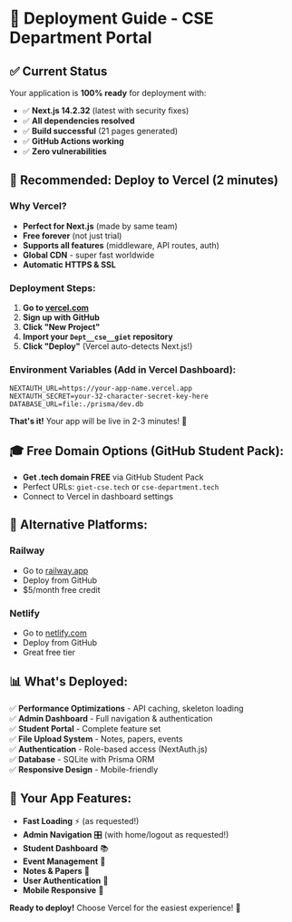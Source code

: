 # 🚀 Deployment Guide - CSE Department Portal

## ✅ Current Status
Your application is **100% ready** for deployment with:
- ✅ **Next.js 14.2.32** (latest with security fixes)
- ✅ **All dependencies resolved**
- ✅ **Build successful** (21 pages generated)
- ✅ **GitHub Actions working**
- ✅ **Zero vulnerabilities**

## 🌟 Recommended: Deploy to Vercel (2 minutes)

### Why Vercel?
- **Perfect for Next.js** (made by same team)
- **Free forever** (not just trial)
- **Supports all features** (middleware, API routes, auth)
- **Global CDN** - super fast worldwide
- **Automatic HTTPS & SSL**

### Deployment Steps:
1. **Go to [vercel.com](https://vercel.com)**
2. **Sign up with GitHub**
3. **Click "New Project"**
4. **Import your `Dept__cse__giet` repository**
5. **Click "Deploy"** (Vercel auto-detects Next.js!)

### Environment Variables (Add in Vercel Dashboard):
```
NEXTAUTH_URL=https://your-app-name.vercel.app
NEXTAUTH_SECRET=your-32-character-secret-key-here
DATABASE_URL=file:./prisma/dev.db
```

**That's it!** Your app will be live in 2-3 minutes! 🎉

## 🎓 Free Domain Options (GitHub Student Pack):
- **Get .tech domain FREE** via GitHub Student Pack
- Perfect URLs: `giet-cse.tech` or `cse-department.tech`
- Connect to Vercel in dashboard settings

## 🔧 Alternative Platforms:

### Railway
- Go to [railway.app](https://railway.app)
- Deploy from GitHub
- $5/month free credit

### Netlify  
- Go to [netlify.com](https://netlify.com)
- Deploy from GitHub
- Great free tier

## 📊 What's Deployed:
✅ **Performance Optimizations** - API caching, skeleton loading  
✅ **Admin Dashboard** - Full navigation & authentication  
✅ **Student Portal** - Complete feature set  
✅ **File Upload System** - Notes, papers, events  
✅ **Authentication** - Role-based access (NextAuth.js)  
✅ **Database** - SQLite with Prisma ORM  
✅ **Responsive Design** - Mobile-friendly  

## 🎯 Your App Features:
- **Fast Loading** ⚡ (as requested!)
- **Admin Navigation** 🎛️ (with home/logout as requested!)
- **Student Dashboard** 📚
- **Event Management** 🎪
- **Notes & Papers** 📄
- **User Authentication** 🔐
- **Mobile Responsive** 📱

**Ready to deploy!** Choose Vercel for the easiest experience! 🚀